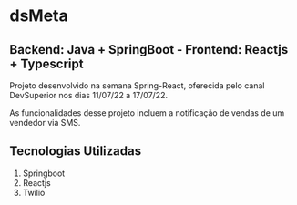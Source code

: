 # dsMeta
## Backend: Java + SpringBoot - Frontend: Reactjs + Typescript

Projeto desenvolvido na semana Spring-React, oferecida pelo canal DevSuperior nos dias 11/07/22 a 17/07/22.

As funcionalidades desse projeto incluem a notificação de vendas de um vendedor via SMS.

## Tecnologias Utilizadas
1. Springboot 
2. Reactjs
3. Twilio
